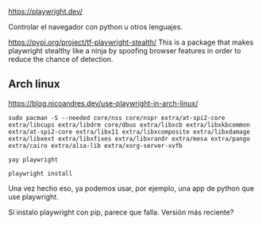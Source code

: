 <https://playwright.dev/>

Controlar el navegador con python u otros lenguajes.

<https://pypi.org/project/tf-playwright-stealth/>
This is a package that makes playwright stealthy like a ninja by spoofing browser features in order to reduce the chance of detection.

## Arch linux

<https://blog.nicoandres.dev/use-playwright-in-arch-linux/>

```
sudo pacman -S --needed core/nss core/nspr extra/at-spi2-core extra/libcups extra/libdrm core/dbus extra/libxcb extra/libxkbcommon extra/at-spi2-core extra/libx11 extra/libxcomposite extra/libxdamage extra/libxext extra/libxfixes extra/libxrandr extra/mesa extra/pango extra/cairo extra/alsa-lib extra/xorg-server-xvfb

yay playwright

playwright install
```

Una vez hecho eso, ya podemos usar, por ejemplo, una app de python que use playwright.

Si instalo playwright con pip, parece que falla. Versión más reciente?
